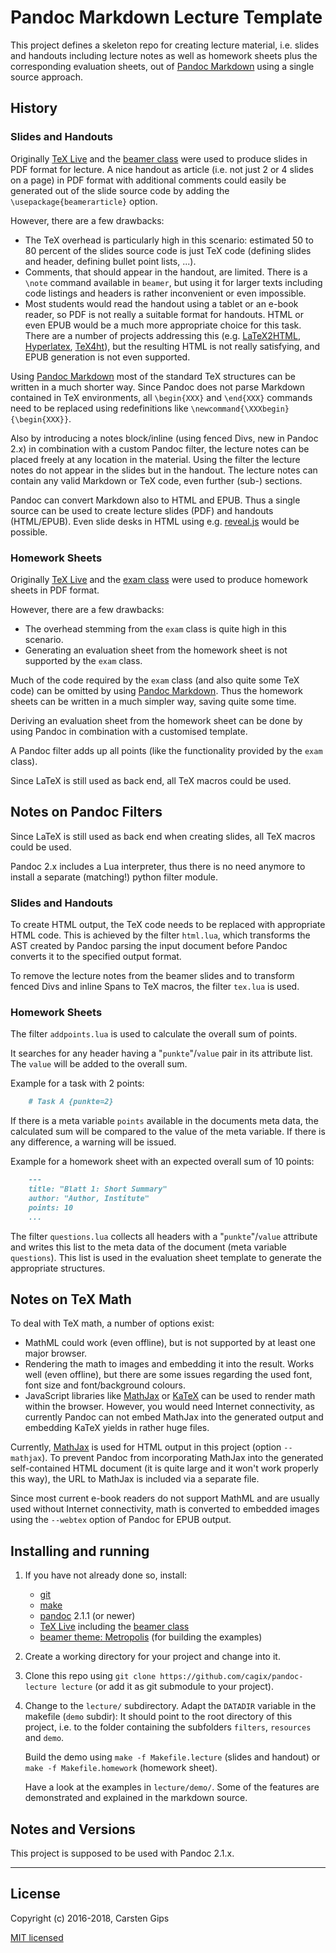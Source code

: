 Pandoc Markdown Lecture Template
================================

This project defines a skeleton repo for creating lecture material, i.e. slides and
handouts including lecture notes as well as homework sheets plus the corresponding
evaluation sheets, out of [Pandoc Markdown](http://pandoc.org/MANUAL.html) using a
single source approach.


History
-------

### Slides and Handouts

Originally [TeX Live](https://www.tug.org/texlive/) and the
[beamer class](https://www.ctan.org/pkg/beamer) were used to produce
slides in PDF format for lecture. A nice handout as article (i.e. not
just 2 or 4 slides on a page) in PDF format with additional comments
could easily be generated out of the slide source code by adding the
`\usepackage{beamerarticle}` option.

However, there are a few drawbacks:

*   The TeX overhead is particularly high in this scenario: estimated 50 to 80
    percent of the slides source code is just TeX code (defining slides and
    header, defining bullet point lists, ...).
*   Comments, that should appear in the handout, are limited. There is a
    `\note` command available in `beamer`, but using it for larger texts
    including code listings and headers is rather inconvenient or even
    impossible.
*   Most students would read the handout using a tablet or an e-book reader,
    so PDF is not really a suitable format for handouts. HTML or even EPUB
    would be a much more appropriate choice for this task. There are a number
    of projects addressing this (e.g. [LaTeX2HTML](http://www.latex2html.org/),
    [Hyperlatex](http://hyperlatex.sourceforge.net/), [TeX4ht](http://www.tug.org/tex4ht/)),
    but the resulting HTML is not really satisfying, and EPUB generation
    is not even supported.

Using [Pandoc Markdown](http://pandoc.org/MANUAL.html) most of the standard
TeX structures can be written in a much shorter way. Since Pandoc does not
parse Markdown contained in TeX environments, all `\begin{XXX}` and `\end{XXX}`
commands need to be replaced using redefinitions like
`\newcommand{\XXXbegin}{\begin{XXX}}`.

Also by introducing a notes block/inline (using fenced Divs, new in Pandoc 2.x)
in combination with a custom Pandoc filter, the lecture notes can be placed
freely at any location in the material. Using the filter the lecture notes do
not appear in the slides but in the handout. The lecture notes can contain any
valid Markdown or TeX code, even further (sub-) sections.

Pandoc can convert Markdown also to HTML and EPUB. Thus a single source can
be used to create lecture slides (PDF) and handouts (HTML/EPUB). Even slide
desks in HTML using e.g. [reveal.js](http://lab.hakim.se/reveal-js/) would
be possible.


### Homework Sheets

Originally [TeX Live](https://www.tug.org/texlive/) and the
[exam class](https://www.ctan.org/pkg/exam) were used to produce
homework sheets in PDF format.

However, there are a few drawbacks:

*   The overhead stemming from the `exam` class is quite high in this scenario.
*   Generating an evaluation sheet from the homework sheet is not supported by
    the `exam` class.

Much of the code required by the `exam` class (and also quite some TeX code)
can be omitted by using [Pandoc Markdown](http://pandoc.org/MANUAL.html). Thus
the homework sheets can be written in a much simpler way, saving quite some time.

Deriving an evaluation sheet from the homework sheet can be done by using
Pandoc in combination with a customised template.

A Pandoc filter adds up all points (like the functionality provided
by the `exam` class).

Since LaTeX is still used as back end, all TeX macros could be used.


Notes on Pandoc Filters
-----------------------

Since LaTeX is still used as back end when creating slides, all TeX macros
could be used.

Pandoc 2.x includes a Lua interpreter, thus there is no need anymore to install
a separate (matching!) python filter module.


### Slides and Handouts

To create HTML output, the TeX code needs to be replaced with appropriate HTML
code. This is achieved by the filter `html.lua`, which transforms the AST
created by Pandoc parsing the input document before Pandoc converts it to the
specified output format.

To remove the lecture notes from the beamer slides and to transform fenced Divs
and inline Spans to TeX macros, the filter `tex.lua` is used.


### Homework Sheets

The filter `addpoints.lua` is used to calculate the overall sum of points.

It searches for any header having a "`punkte`"/`value` pair in its attribute
list. The `value` will be added to the overall sum.

Example for a task with 2 points:
```markdown
    # Task A {punkte=2}
```

If there is a meta variable `points` available in the documents meta data, the
calculated sum will be compared to the value of the meta variable. If there is
any difference, a warning will be issued.

Example for a homework sheet with an expected overall sum of 10 points:
```markdown
    ---
    title: "Blatt 1: Short Summary"
    author: "Author, Institute"
    points: 10
    ...
```

The filter `questions.lua` collects all headers with a "`punkte`"/`value` attribute
and writes this list to the meta data of the document (meta variable `questions`).
This list is used in the evaluation sheet template to generate the appropriate
structures.


Notes on TeX Math
-----------------

To deal with TeX math, a number of options exist:

*   MathML could work (even offline), but is not supported by at least
    one major browser.
*   Rendering the math to images and embedding it into the result.
    Works well (even offline), but there are some issues regarding the
    used font, font size and font/background colours.
*   JavaScript libraries like [MathJax](https://www.mathjax.org/) or
    [KaTeX](https://github.com/Khan/KaTeX) can be used to render math
    within the browser. However, you would need Internet connectivity, as
    currently Pandoc can not embed MathJax into the generated output and
    embedding KaTeX yields in rather huge files.

Currently, [MathJax](https://www.mathjax.org/) is used for HTML output in
this project (option `--mathjax`). To prevent Pandoc from incorporating MathJax
into the generated self-contained HTML document (it is quite large and it won't
work properly this way), the URL to MathJax is included via a separate file.

Since most current e-book readers do not support MathML and are usually used
without Internet connectivity, math is converted to embedded images using
the `--webtex` option of Pandoc for EPUB output.


Installing and running
----------------------

1.  If you have not already done so, install:

    *   [git](https://git-scm.com/)
    *   [make](https://www.gnu.org/software/make/)
    *   [pandoc](http://pandoc.org/installing.html) 2.1.1 (or newer)
    *   [TeX Live](http://www.tug.org/texlive/) including the
        [beamer class](https://www.ctan.org/pkg/beamer)
    *   [beamer theme: Metropolis](https://github.com/matze/mtheme) (for building the examples)

2.  Create a working directory for your project and change into it.

3.  Clone this repo using `git clone https://github.com/cagix/pandoc-lecture lecture`
    (or add it as git submodule to your project).

5.  Change to the `lecture/` subdirectory. Adapt the `DATADIR` variable in the
    makefile (`demo` subdir): It should point to the root directory of this
    project, i.e. to the folder containing the subfolders `filters`, `resources`
    and `demo`.

    Build the demo using `make -f Makefile.lecture` (slides and handout)
    or `make -f Makefile.homework` (homework sheet).

    Have a look at the examples in `lecture/demo/`. Some of the features
    are demonstrated and explained in the markdown source.


Notes and Versions
------------------

This project is supposed to be used with Pandoc 2.1.x.


---

License
-------

Copyright (c) 2016-2018, Carsten Gips

[MIT licensed](http://opensource.org/licenses/MIT)


